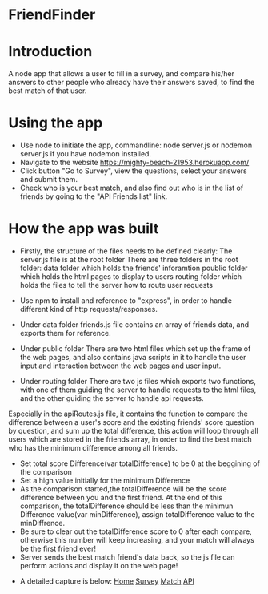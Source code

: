 # FriendFinder

# Introduction

A node app that allows a user to fill in a survey, and compare his/her answers to other people who already have their answers saved, to find the best match of that user.

# Using the app

- Use node to initiate the app, commandline: node server.js or nodemon server.js if you have nodemon installed.
- Navigate to the website https://mighty-beach-21953.herokuapp.com/
- Click button "Go to Survey", view the questions, select your answers and submit them.
- Check who is your best match, and also find out who is in the list of friends by going to the "API Friends list" link.

# How the app was built

- Firstly, the structure of the files needs to be defined clearly:
  The server.js file is at the root folder
  There are three folders in the root folder:
  data folder which holds the friends' inforamtion
  poublic folder which holds the html pages to display to users
  routing folder which holds the files to tell the server how to route user requests

- Use npm to install and reference to "express", in order to handle different kind of http requests/responses.

- Under data folder
  friends.js file contains an array of friends data, and exports them for reference.

- Under public folder
  There are two html files which set up the frame of the web pages, and also contains java scripts in it to handle the user input and interaction between the web pages and user input.

- Under routing folder
  There are two js files which exports two functions, with one of them guiding the server to handle requests to the html files, and the other guiding the server to handle api requests.

Especially in the apiRoutes.js file, it contains the function to compare the difference between a user's score and the existing friends' score question by question, and sum up the total difference, this action will loop through all users which are stored in the friends array, in order to find the best match who has the minimum difference among all friends.

- Set total score Difference(var totalDifference) to be 0 at the beggining of the comparison
- Set a high value initially for the minimum Difference
- As the comparison started,the totalDifference will be the score difference between you and the first friend. At the end of this comparison, the totalDifference should be less than the minimun Difference value(var minDifference), assign totalDifference value to the minDiffrence.
- Be sure to clear out the totalDifference score to 0 after each compare, otherwise this number will keep increasing, and your match will always be the first friend ever!
- Server sends the best match friend's data back, so the js file can perform actions and display it on the web page!

* A detailed capture is below:
  [Home](/image/home.png)
  [Survey](/image/survey.png)
  [Match](/image/match.png)
  [API](/image/api.png)
